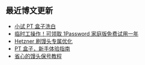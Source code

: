 ## 最近博文更新
<!-- BLOG-POST-LIST:START -->
- [小试 PT 盒子洗白](https://www.shifeiti.com/blog/2023-02-03/)
- [临时工操作！可领取 1Password 家庭版免费试用一年](https://www.shifeiti.com/blog/2023-02-01/)
- [Hetzner 刷馒头专属优化](https://www.shifeiti.com/blog/2023-01-12/)
- [PT 盒子，新手体验指南](https://www.shifeiti.com/blog/2022-12-22/)
- [省心的馒头保号教程](https://www.shifeiti.com/blog/2022-12-09/)
<!-- BLOG-POST-LIST:END -->